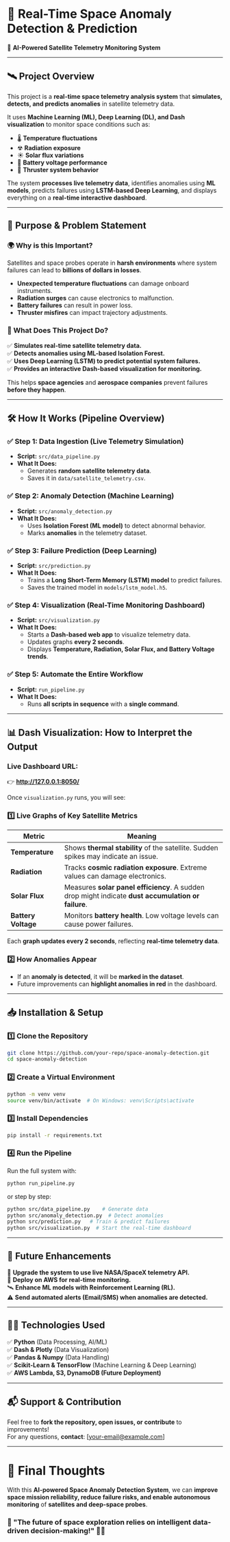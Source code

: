 # 🚀 Real-Time Space Anomaly Detection & Prediction  
📡 **AI-Powered Satellite Telemetry Monitoring System**  

---

## **🛰️ Project Overview**  
This project is a **real-time space telemetry analysis system** that **simulates, detects, and predicts anomalies** in satellite telemetry data.  

It uses **Machine Learning (ML), Deep Learning (DL), and Dash visualization** to monitor space conditions such as:  

- 🌡 **Temperature fluctuations**  
- ☢ **Radiation exposure**  
- ☀ **Solar flux variations**  
- 🔋 **Battery voltage performance**  
- 🚀 **Thruster system behavior**  

The system **processes live telemetry data**, identifies anomalies using **ML models**, predicts failures using **LSTM-based Deep Learning**, and displays everything on a **real-time interactive dashboard**.

---

## **🎯 Purpose & Problem Statement**
### **🌍 Why is this Important?**
Satellites and space probes operate in **harsh environments** where system failures can lead to **billions of dollars in losses**.  

- **Unexpected temperature fluctuations** can damage onboard instruments.  
- **Radiation surges** can cause electronics to malfunction.  
- **Battery failures** can result in power loss.  
- **Thruster misfires** can impact trajectory adjustments.  

### **🔬 What Does This Project Do?**
✅ **Simulates real-time satellite telemetry data.**  
✅ **Detects anomalies using ML-based Isolation Forest.**  
✅ **Uses Deep Learning (LSTM) to predict potential system failures.**  
✅ **Provides an interactive Dash-based visualization for monitoring.**  

This helps **space agencies** and **aerospace companies** prevent failures **before they happen**.

---

## **🛠️ How It Works (Pipeline Overview)**  

### **✅ Step 1: Data Ingestion (Live Telemetry Simulation)**
- **Script:** `src/data_pipeline.py`  
- **What It Does:**  
  - Generates **random satellite telemetry data**.  
  - Saves it in `data/satellite_telemetry.csv`.  

### **✅ Step 2: Anomaly Detection (Machine Learning)**
- **Script:** `src/anomaly_detection.py`  
- **What It Does:**  
  - Uses **Isolation Forest (ML model)** to detect abnormal behavior.  
  - Marks **anomalies** in the telemetry dataset.  

### **✅ Step 3: Failure Prediction (Deep Learning)**
- **Script:** `src/prediction.py`  
- **What It Does:**  
  - Trains a **Long Short-Term Memory (LSTM) model** to predict failures.  
  - Saves the trained model in `models/lstm_model.h5`.  

### **✅ Step 4: Visualization (Real-Time Monitoring Dashboard)**
- **Script:** `src/visualization.py`  
- **What It Does:**  
  - Starts a **Dash-based web app** to visualize telemetry data.  
  - Updates graphs **every 2 seconds**.  
  - Displays **Temperature, Radiation, Solar Flux, and Battery Voltage trends**.  

### **✅ Step 5: Automate the Entire Workflow**
- **Script:** `run_pipeline.py`  
- **What It Does:**  
  - Runs **all scripts in sequence** with a **single command**.  

---

## **📊 Dash Visualization: How to Interpret the Output**
### **Live Dashboard URL**:  
👉 **http://127.0.0.1:8050/**  

Once `visualization.py` runs, you will see:  

### **1️⃣ Live Graphs of Key Satellite Metrics**
| **Metric**          | **Meaning** |
|---------------------|------------|
| **Temperature**     | Shows **thermal stability** of the satellite. Sudden spikes may indicate an issue. |
| **Radiation**       | Tracks **cosmic radiation exposure**. Extreme values can damage electronics. |
| **Solar Flux**      | Measures **solar panel efficiency**. A sudden drop might indicate **dust accumulation or failure**. |
| **Battery Voltage** | Monitors **battery health**. Low voltage levels can cause power failures. |

Each **graph updates every 2 seconds**, reflecting **real-time telemetry data**.

### **2️⃣ How Anomalies Appear**
- If an **anomaly is detected**, it will be **marked in the dataset**.  
- Future improvements can **highlight anomalies in red** in the dashboard.  

---

## **📥 Installation & Setup**
### **1️⃣ Clone the Repository**
```bash
git clone https://github.com/your-repo/space-anomaly-detection.git
cd space-anomaly-detection
```

### **2️⃣ Create a Virtual Environment**
```bash
python -m venv venv
source venv/bin/activate  # On Windows: venv\Scripts\activate
```

### **3️⃣ Install Dependencies**
```bash
pip install -r requirements.txt
```

### **4️⃣ Run the Pipeline**
Run the full system with:
```bash
python run_pipeline.py
```
or step by step:
```bash
python src/data_pipeline.py    # Generate data
python src/anomaly_detection.py  # Detect anomalies
python src/prediction.py   # Train & predict failures
python src/visualization.py  # Start the real-time dashboard
```

---

## **📡 Future Enhancements**
🚀 **Upgrade the system to use live NASA/SpaceX telemetry API.**  
📡 **Deploy on AWS for real-time monitoring.**  
🛰️ **Enhance ML models with Reinforcement Learning (RL).**  
⚠️ **Send automated alerts (Email/SMS) when anomalies are detected.**  

---

## **👨‍💻 Technologies Used**
✅ **Python** (Data Processing, AI/ML)  
✅ **Dash & Plotly** (Data Visualization)  
✅ **Pandas & Numpy** (Data Handling)  
✅ **Scikit-Learn & TensorFlow** (Machine Learning & Deep Learning)  
✅ **AWS Lambda, S3, DynamoDB (Future Deployment)**  

---

## **📬 Support & Contribution**
Feel free to **fork the repository, open issues, or contribute** to improvements!  
For any questions, **contact**: [your-email@example.com]  

---

# **🚀 Final Thoughts**
With this **AI-powered Space Anomaly Detection System**, we can **improve space mission reliability, reduce failure risks, and enable autonomous monitoring** of **satellites and deep-space probes**.  

### **📡 "The future of space exploration relies on intelligent data-driven decision-making!"** 🚀✨  